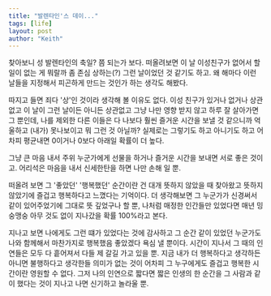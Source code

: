 ```yaml
---
title: "발렌타인'스 데이..."
tags: [life]
layout: post
author: "Keith"
---
```


찾아보니 성 발렌타인의 축일? 쯤 되는가 보다. 떠올려보면 이 날 이성친구가 없어서 할 일이 없는 게 뭐랄까 좀 존심 상하는(?) 그런 날이었던 것 같기도 하고. 왜 해마다 이런 날들을 지정해서 피곤하게 만드는 것인가 하는 생각도 해봤다.

따지고 들면 죄다 '상'인 것이라 생각해 볼 이유도 없다. 이성 친구가 있거나 없거나 상관없고 이 날이 그런 날이든 아니든 상관없고 그냥 나만 영향 받지 않고 하루 잘 살아가면 그 뿐인데, 나를 제외한 다른 이들은 다 나보다 훨씬 즐거운 시간을 보낼 것 같으니까 억울하고 (내가) 못나보이고 뭐 그런 것 아닐까? 실제로는 그렇기도 하고 아니기도 하고 어차피 평균내면 0이거나 0보다 아래일 확률이 더 높다. 

그냥 큰 마음 내서 주위 누군가에게 선물을 하거나 즐거운 시간을 보내면 서로 좋은 것이고. 어리석은 마음을 내서 신세한탄을 하면 나만 손해 일 뿐.

떠올려 보면 그 '좋았던' '행복했던' 순간이란 건 대개 뜻하지 않았을 때 찾아왔고 뜻하지 않았기에 즐겁고 행복하다고 느꼈다는 기억이다. 더 생각해보면 그 누군가가 신경써서 같이 있어주었기에 그대로 뜻 깊었구나 할 뿐, 나처럼 매정한 인간들만 있었다면 매년 밍숭맹숭 아무 것도 없이 지나갔을 확률 100%라고 본다.

지나고 보면 나에게도 그런 떄가 있었다는 것에 감사하고 그 순간 같이 있었던 누군가도 나와 함께해서 마찬가지로 행복했음 좋았겠다 욕심 낼 뿐이다. 시간이 지나서 그 때의 인연들은 모두 다 흩어져서 다들 제 갈길 가고 있을 뿐. 지금 내가 더 행복하다고 생각하든 아니면 불행하다고 생각한들 의미가 없는 것이 어차피 그 누구에게도 즐겁고 행복한 시간이란 영원할 수 없다. 그저 나의 인연으로 짧다면 짧은 인생의 한 순간을 그 사람과 같이 했다는 것이 지나고 나면 신기하고 놀라울 뿐.

